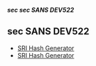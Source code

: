 _**sec sec SANS DEV522**_

## sec SANS DEV522

- [SRI Hash Generator](https://www.srihash.org/)
- [SRI Hash Generator](https://www.srihash.org/)
